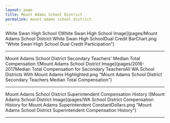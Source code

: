 ```yaml
---
layout: page
title: Mount Adams School District
permalink: mount adams school district
---
```



White Swan High School
![White Swan High School Image](pages/Mount Adams School District White Swan High SchoolDual Credit BarChart.png "White Swan High School Dual Credit Participation")

___

Mount Adams School District Secondary Teachers' Median Total Compensation
![Mount Adams School District Image](pages/2016-2017Median Total Compensation for Secondary TeachersAll WA School Districts With Mount Adams Highlighted.png "Mount Adams School District Secondary Teachers Median Total Compensation")

___

Mount Adams School District Superintendent Compensation History
![Mount Adams School District Image](pages/WA School District Compensation History for Mount Adams Superintendent ConstantDollars.png "Mount Adams School District Superintendent Compensation History")

___

